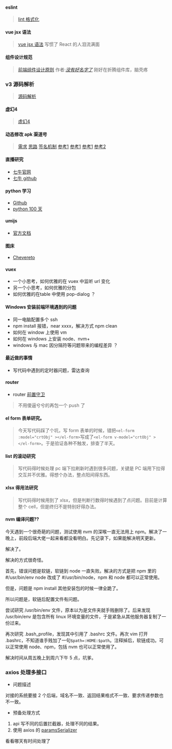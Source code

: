 #### eslint

> [lint 格式化](https://blog.csdn.net/qq_42496307/article/details/103788015)

#### vue jsx 语法

> [vue jsx 语法](https://zhuanlan.zhihu.com/p/157164874)
> 写惯了 React 的人泪流满面

#### 组件设计规范

> [前端组件设计原则](https://juejin.im/post/6844903767108747278) 作者:[_没有好名字了_](https://juejin.im/user/3386151544041326)
> 刚好在折腾组件库，脑壳疼

### v3 源码解析

> [源码解析](https://vue3js.cn/start/)

#### 虚幻4

> [虚幻4](https://www.unrealengine.com/zh-CN/onlinelearning-courses)

#### 动态修改 apk 渠道号

> [需求](https://bytedance.feishu.cn/docs/doccnWHO1ZOWn3YrZVblvoEw4th)
> [思路](https://www.cnblogs.com/lanxingren/p/10656647.html)
> [签名机制](https://developer.android.com/about/versions/nougat/android-7.0#apk_signature_v2)
> [参考1](https://linxinfa.blog.csdn.net/article/details/103349960?utm_medium=distribute.pc_relevant.none-task-blog-BlogCommendFromBaidu-2.control&depth_1-utm_source=distribute.pc_relevant.none-task-blog-BlogCommendFromBaidu-2.control)
> [参考1](https://www.jianshu.com/p/7a91c20c4b0d)
> [参考1](https://ljsalm089.github.io/2018/04/02/Android-APK%E6%B8%A0%E9%81%93%E4%BF%A1%E6%81%AF%E5%86%99%E5%85%A5%E5%AE%9E%E7%8E%B0/)
> [参考2](https://github.com/Meituan-Dianping/walle/tree/master/walle-cli)

#### 直播研究

- [七牛官网](https://developer.qiniu.com/sdk#official-sdk)
- [七牛 github](https://github.com/pili-engineering)

#### python 学习

- [Github](https://github.com/python)
- [python 100 天](https://github.com/jackfrued/Python-100-Days)

#### umijs

- [官方文档](https://umijs.org/zh-CN/docs/getting-started)

#### 图床

- [Chevereto](https://zhuanlan.zhihu.com/p/107600699)

#### vuex

- 一个小思考，如何优雅的在 vuex 中监听 url 变化
- 另一个小思考，如何优雅的分包
- 如何优雅的在table 中使用 pop-dialog ？

#### Windows 安装前端环境遇到的问题

- 同一电脑配置多个 ssh
- npm install 报错，near xxxx，解决方式 npm clean
- 如何在 window 上使用 vm
- 如何在 windows 上安装 node、nvm+
- windows 与 mac 因分隔符等问题带来的编程差异 ？

#### 最近做的事情

- 写代码中遇到的定时器问题，雷达查询

#### router

- router [前置守卫](https://router.vuejs.org/zh/guide/advanced/navigation-guards.html#%E5%85%A8%E5%B1%80%E5%89%8D%E7%BD%AE%E5%AE%88%E5%8D%AB)

> 不用傻逼兮兮的再包一个 push 了

#### el form 表单研究。

> 今天写代码踩了个坑，写 form 表单的时候，错把`<el-form :model="crtObj" ></el-form>`写成了`<el-form v-model="crtObj" ></el-form>`。于是验证各种不触发，排查了半天。

#### list 的滚动研究

> 写代码得时候处理 pc 端下拉刷新时遇到很多问题，关键是 PC 端用下拉得交互并不优雅。得想个办法，整点阳间得东西。

#### xlsx 得用法研究

> 写代码得时候用到了 xlsx，但是判断行数得时候遇到了点问题。目前是计算整个 cell，但是终归不是特别好得办法。

#### nvm 编译问题??

今天遇到一个很奇葩的问题，测试使用 nvm 的深喉一直无法用上 npm。解决了一晚上，前段后端大佬一起来看都没看明白。先记录下，如果能解决明天更新。

解决了。

解决的方式很奇怪。

首先，错误问题是软链，软链到 node 一直失败。解决的方式是把 npm 里的 #/usr/bin/env node 改成了 #/usr/bin/node，npm 和 node 都可以正常使用。

但是，问题是 npm install 其他安装包的时候一律全跪了。

所以问题是，软链后配置文件有问题。

尝试研究 /usr/bin/env 文件，原本以为是文件夹就手贱删除了。后来发现 /usr/bin/env 是包含所有 linux 环境变量的文件，于是紧急从其他服务器复制了一份过来。

再次研究 .bash_profile，发现其中引用了 .bashrc 文件。再次 vim 打开 .bashrc，不知道谁手贱加了一句`$path=:HOME:$path`。注释掉后，软链成功。可以正常使用 node、npm，包括 nvm 也可以正常使用了。

解决时间从周五晚上到周六下午 5 点，坑爹。

### axios 处理多接口

- 问题描述

对接的系统要接 2 个后端，域名不一致、返回结果格式不一致、要求传递参数也不一致。

- 预备处理方式

1. api 写不同的后置拦截器，处理不同的结果。
2. 使用 axios 的 [paramsSerializer](https://github.com/axios/axios)

看看哪天有时间处理了